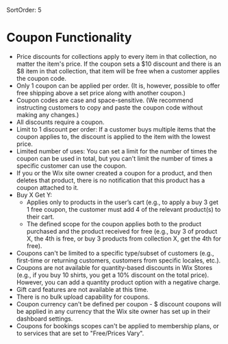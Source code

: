 SortOrder: 5
# Coupon Functionality

- Price discounts for collections apply to every item in that collection, no matter the item's price. If the coupon sets a $10 discount and there is an $8 item in that collection, that item will be free when a customer applies the coupon code.
- Only 1 coupon can be applied per order. (It is, however, possible to offer free shipping above a set price along with another coupon.)
- Coupon codes are case and space-sensitive. (We recommend instructing customers to copy and paste the coupon code without making any changes.)
- All discounts require a coupon.
- Limit to 1 discount per order: If a customer buys multiple items that the coupon applies to, the discount is applied to the item with the lowest price.
- Limited number of uses: You can set a limit for the number of times the coupon can be used in total, but you can't limit the number of times a specific customer can use the coupon.
- If you or the Wix site owner created a coupon for a product, and then deletes that product, there is no notification that this product has a coupon attached to it.
- Buy X Get Y:  
   - Applies only to products in the user’s cart (e.g., to apply a buy 3 get 1 free coupon, the customer must add 4 of the relevant product(s) to their cart.  
   - The defined scope for the coupon applies both to the product purchased and the product received for free (e.g., buy 3 of product X, the 4th is free, or buy 3 products from collection X, get the 4th for free).
- Coupons can't be limited to a specific type/subset of customers (e.g., first-time or returning customers, customers from specific locales, etc.).
- Coupons are not available for quantity-based discounts in Wix Stores (e.g., if you buy 10 shirts, you get a 10% discount on the total price). However, you can add a quantity product option with a negative charge.
- Gift card features are not available at this time.
- There is no bulk upload capability for coupons.
- Coupon currency can't be defined per coupon - $ discount coupons will be applied in any currency that the Wix site owner has set up in their dashboard settings.
- Coupons for bookings scopes can't be applied to membership plans, or to services that are set to "Free/Prices Vary".
